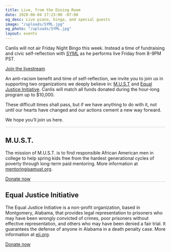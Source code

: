 ```yaml
---
title: Live, from the Dining Room
date: 2020-06-04 17:23:00 -07:00
og_desc: Live piano, bingo, and special guests
image: "/uploads/SYML.jpg"
og_photo: "/uploads/SYML.jpg"
layout: events
---
```


Canlis will not air Friday Night Bingo this week. Instead a time of fundraising and civic self-reflection with <a href="https://www.symlmusic.com/">SYML</a> as he performs live Friday from 8-9PM PST.

<div class="EventsButton mt1 mb6">
  <a class="Caption" target="_blank" href="https://www.youtube.com/watch?v=DV1PdscIshM">
    Join the livestream
  </a>
</div>

An anti-racism benefit and time of self-reflection, we invite you to join us in supporting two organizations we deeply believe in: <a href="https://www.mentoringisamust.org/">M.U.S.T</a> and <a href="https://eji.org/">Equal Justice Initiative</a>. Canlis will match all funds donated during the hour-long program up to $10,000.

These difficult times shall pass, but if we have anything to do with it, not until our hearts have changed and our actions cement a new way forward.

We hope you’ll join us here.

<div class="mb4" style="width: 100%; background: black; opacity: .2; height: 1px;"></div>

<h2 class="Caption mt2 mb3">M.U.S.T.</h2>

The mission of M.U.S.T. is to find responsible African American men in college to help spring kids free from the hardest generational cycles of poverty through long-term paid mentoring. More information at <a href="https://www.mentoringisamust.org/" target="_blank">mentoringisamust.org</a>.

<div class="EventsButton mt1 mb6">
  <a class="Caption" target="_blank" href="https://canlis.formstack.com/forms/donation_must">
    Donate now
  </a>
</div>

<div class="mb4" style="width: 100%; background: black; opacity: .2; height: 1px;"></div>

<h2 class="Caption mt3 mb3">Equal Justice Initiative</h2>

The Equal Justice Initiative is a non-profit organization, based in Montgomery, Alabama, that provides legal representation to prisoners who may have been wrongly convicted of crimes, poor prisoners without effective representation, and others who may have been denied a fair trial. It guarantees the defense of anyone in Alabama in a death penalty case. More information at <a href="https://eji.org/" target="_blank">eji.org</a>.

<div class="EventsButton mt1 mb10">
  <a class="Caption" target="_blank" href="https://canlis.formstack.com/forms/donation_eji">
    Donate now
  </a>
</div>